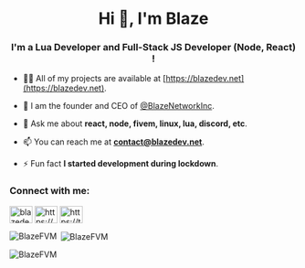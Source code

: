 <h1 align="center">Hi 👋, I'm Blaze </h1>
<h3 align="center">I'm a Lua Developer and Full-Stack JS Developer (Node, React) !</h3>

- 👨‍💻 All of my projects are available at [https://blazedev.net](https://blazedev.net).

- 📝 I am the founder and CEO of [@BlazeNetworkInc](https://github.com/BlazeNetworkInc).

- 💬 Ask me about **react, node, fivem, linux, lua, discord, etc**.

- 📫 You can reach me at **contact@blazedev.net**.

- ⚡ Fun fact **I started development during lockdown**.


<h3 align="left">Connect with me:</h3>
<p align="left">
<a href="https://linkedin.com/in/blazenetwork" target="blank"><img align="center" src="https://raw.githubusercontent.com/rahuldkjain/github-profile-readme-generator/master/src/images/icons/Social/linked-in-alt.svg" alt="blazedev" height="30" width="40" /></a>
<a href="https://discord.gg/BlazeNetwork" target="blank"><img align="center" src="https://raw.githubusercontent.com/rahuldkjain/github-profile-readme-generator/master/src/images/icons/Social/discord.svg" alt="https://discord.gg/" height="30" width="40" /></a>
<a href="https://twitter.com/BlazeDevNet" target="blank"><img align="center" src="https://raw.githubusercontent.com/rahuldkjain/github-profile-readme-generator/master/src/images/icons/Social/twitter.svg" alt="https://twitter.com/" height="30" width="40" /></a>
</p>

<p><img align="left" src="https://github-readme-stats.vercel.app/api/top-langs?username=BlazeFVM&show_icons=true&locale=en&layout=compact" alt="BlazeFVM" /></p>

<p>&nbsp;<img align="center" src="https://github-readme-stats.vercel.app/api?username=BlazeFVM&show_icons=true&locale=en" alt="BlazeFVM" /></p>

<p><img align="center" src="https://github-readme-streak-stats.herokuapp.com/?user=BlazeFVM&" alt="BlazeFVM" /></p>

